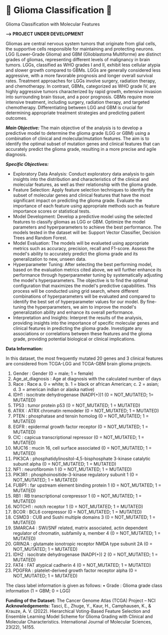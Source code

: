 # :brain: Glioma Classification :dna:
Glioma Classification with Molecular Features



**--> PROJECT UNDER DEVELOPMENT**

Gliomas are central nervous system tumors that originate from glial cells, the supportive cells responsible for maintaining and protecting neurons. LGG (Lower-Grade Glioma) and GBM (Glioblastoma Multiforme) are distinct grades of gliomas, representing different levels of malignancy in brain tumors. LGGs, classified as WHO grades I and II, exhibit less cellular atypia and slower growth compared to GBMs. LGGs are generally considered less aggressive, with a more favorable prognosis and longer overall survival rates. Treatment approaches for LGGs involve surgery, radiation therapy, and chemotherapy. In contrast, GBMs, categorized as WHO grade IV, are highly aggressive tumors characterized by rapid growth, extensive invasion into surrounding brain tissue, and a poor prognosis. GBMs require more intensive treatment, including surgery, radiation therapy, and targeted chemotherapy. Differentiating between LGG and GBM is crucial for determining appropriate treatment strategies and predicting patient outcomes.

**_Main Objective:_**
The main objective of the analysis is to develop a predictive model to determine the glioma grade (LGG or GBM) using a combination of clinical and molecular/mutation features. The aim is to identify the optimal subset of mutation genes and clinical features that can accurately predict the glioma grade, resulting in a more precise and agile diagnosis.

**_Specific Objectives:_**

- Exploratory Data Analysis: Conduct exploratory data analysis to gain insights into the distribution and characteristics of the clinical and molecular features, as well as their relationship with the glioma grade.
- Feature Selection: Apply feature selection techniques to identify the subset of molecular genes and clinical features that have the most significant impact on predicting the glioma grade. Evaluate the importance of each feature using appropriate methods such as feature importance scores or statistical tests.
- Model Development: Develop a predictive model using the selected features to classify gliomas as LGG or GBM. Optimize the model parameters and hyperparameters to achieve the best performance. The models tested in the dataset will be: Support Vector Classifier, Decision Trees and Random Forest.
- Model Evaluation: The models will be evalueted using appropriate metrics such as accuracy, precision, recall and F1-score. Assess the model's ability to accurately predict the glioma grade and its generalization to new, unseen data.
- Hyperparameter Tuning:  After selecting the best performing model, based on the evaluation metrics cited above, we will further enhance its performance through hyperparameter tuning by systematically adjusting the model's hyperparameters. The objective is to find the optimal configuration that maximizes the model's predictive capabilities. This process will be conducted using grid search, where different combinations of hyperparameters will be evaluated and compared to identify the best set of hyperparameter values for our model. By fine-tuning the hyperparameters, we aim to improve the model's generalization ability and enhance its overall performance.
- Interpretation and Insights: Interpret the results of the analysis, providing insights into the importance of specific molecular genes and clinical features in predicting the glioma grade. Investigate any associations or correlations between these features and the glioma grade, providing potential biological or clinical implications.

**Data Information:**

In this dataset, the most frequently mutated 20 genes and 3 clinical features are considered from TCGA-LGG and TCGA-GBM brain glioma projects.

1.	Gender : Gender (0 = male; 1 = female)
2.	Age_at_diagnosis : Age at diagnosis with the calculated number of days
3.	Race : Race 
a.	0 = white; 
b.	1 = black or african American; 
c.	2 = asian; 
d.	3 = american indian or alaska native)
4.	IDH1 : isocitrate dehydrogenase (NADP(+))1 (0 = NOT_MUTATED; 1= MUTATED)
5.	TP53 :  tumor protein p53 (0 = NOT_MUTATED; 1 = MUTATED)
6.	ATRX :  ATRX chromatin remodeler (0 = NOT_MUTATED; 1 = MUTATED)
7.	PTEN :  phosphatase and tensin homolog (0 = NOT_MUTATED; 1 = MUTATED)
8.	EGFR :  epidermal growth factor receptor (0 = NOT_MUTATED; 1 = MUTATED)
9.	CIC :  capicua transcriptional repressor (0 = NOT_MUTATED; 1 = MUTATED)
10.	MUC16 :  mucin 16, cell surface associated (0 = NOT_MUTATED; 1 = MUTATED)
11.	PIK3CA :  phosphatidylinositol-4,5-bisphosphate 3-kinase catalytic subunit alpha (0 = NOT_MUTATED; 1 = MUTATED)
12.	NF1 :  neurofibromin 1 (0 = NOT_MUTATED; 1 = MUTATED)
13.	PIK3R1 :  phosphoinositide-3-kinase regulatory subunit 1 (0 = NOT_MUTATED; 1 = MUTATED)
14.	FUBP1 :  far upstream element binding protein 1 (0 = NOT_MUTATED; 1 = MUTATED)
15.	RB1 :  RB transcriptional corepressor 1 (0 = NOT_MUTATED; 1 = MUTATED)
16.	NOTCH1 :  notch receptor 1 (0 = NOT_MUTATED; 1 = MUTATED)
17.	BCOR :  BCL6 corepressor (0 = NOT_MUTATED; 1 = MUTATED)
18.	CSMD3 :  CUB and Sushi multiple domains 3 (0 = NOT_MUTATED; 1 = MUTATED)
19.	SMARCA4 :  SWI/SNF related, matrix associated, actin dependent regulator of chromatin, subfamily a, member 4 (0 = NOT_MUTATED; 1 = MUTATED)
20.	GRIN2A : glutamate ionotropic receptor NMDA type subunit 2A (0 = NOT_MUTATED; 1 = MUTATED)
21.	IDH2 : isocitrate dehydrogenase (NADP(+)) 2 (0 = NOT_MUTATED; 1 = MUTATED)
22.	FAT4 : FAT atypical cadherin 4 (0 = NOT_MUTATED; 1 = MUTATED)
23.	PDGFRA :  platelet-derived growth factor receptor alpha (0 = NOT_MUTATED; 1 = MUTATED)

The class label information is given as follows:
•	Grade : Glioma grade class information (1 = GBM; 0 = LGG)

**Funding of the Dataset:** The Cancer Genome Atlas (TCGA) Project – NCI
**Acknowledgements:** Tasci, E., Zhuge, Y., Kaur, H., Camphausen, K., & Krauze, A. V. (2022). Hierarchical Voting-Based Feature Selection and Ensemble Learning Model Scheme for Glioma Grading with Clinical and Molecular Characteristics. International Journal of Molecular Sciences, 23(22), 14155.


